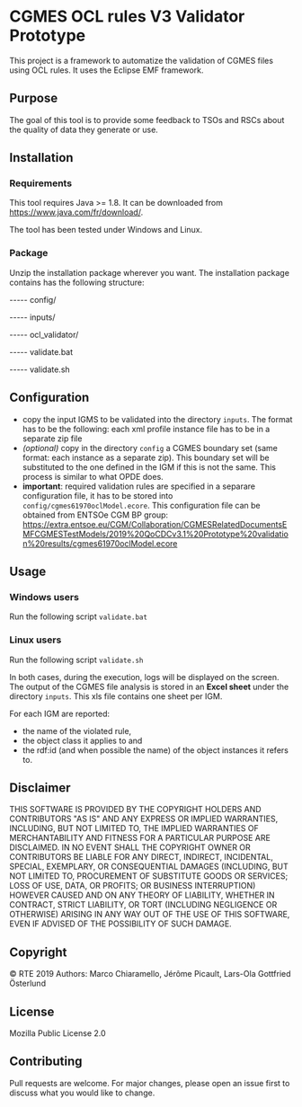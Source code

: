# CGMES OCL rules V3 Validator Prototype

This project is a framework to automatize the validation of CGMES files using OCL rules. It uses the Eclipse EMF framework.

## Purpose

The goal of this tool is to provide some feedback to TSOs and RSCs about the quality
of data they generate or use.

## Installation

### Requirements

This tool requires Java >= 1.8.
It can be downloaded from https://www.java.com/fr/download/.

The tool has been tested under Windows and Linux.

### Package
Unzip the installation package wherever you want.
The installation package contains has the following structure:

----- config/

----- inputs/

----- ocl_validator/

----- validate.bat

----- validate.sh


## Configuration

- copy the input IGMS to be validated into the directory `inputs`. The format has to 
be the following: each xml profile instance file has to be in a separate zip file 
- *(optional)* copy in the directory `config` a CGMES boundary set (same format: each 
instance as a separate zip). This boundary set will be substituted to the one defined
in the IGM if this is not the same. This process is similar to what OPDE does.
- **important**: required validation rules are specified in a separare configuration file, it has to be stored into `config/cgmes61970oclModel.ecore`. This configuration file can be obtained from ENTSOe CGM BP group: https://extra.entsoe.eu/CGM/Collaboration/CGMESRelatedDocumentsEMFCGMESTestModels/2019%20QoCDCv3.1%20Prototype%20validation%20results/cgmes61970oclModel.ecore

## Usage
###  Windows users
Run the following script
`validate.bat
`
### Linux users
Run the following script
`validate.sh
`

In both cases, during the execution, logs will be displayed on the screen.
The output of the CGMES file analysis is stored in an **Excel sheet** under the directory `inputs`. This xls file contains one sheet per IGM. 

For each IGM are reported: 
- the name of the violated rule, 
- the object class it applies to and 
- the rdf:id (and when possible the name) of the object instances it refers to.

## Disclaimer

THIS SOFTWARE IS PROVIDED BY THE COPYRIGHT HOLDERS AND CONTRIBUTORS "AS IS" AND ANY EXPRESS OR IMPLIED WARRANTIES, INCLUDING, BUT NOT LIMITED TO, THE IMPLIED WARRANTIES OF MERCHANTABILITY AND FITNESS FOR A PARTICULAR PURPOSE ARE DISCLAIMED. IN NO EVENT SHALL THE COPYRIGHT OWNER OR CONTRIBUTORS BE LIABLE FOR ANY DIRECT, INDIRECT, INCIDENTAL, SPECIAL, EXEMPLARY, OR CONSEQUENTIAL DAMAGES (INCLUDING, BUT NOT LIMITED TO, PROCUREMENT OF SUBSTITUTE GOODS OR SERVICES; LOSS OF USE, DATA, OR PROFITS; OR BUSINESS INTERRUPTION) HOWEVER CAUSED AND ON ANY THEORY OF LIABILITY, WHETHER IN CONTRACT, STRICT LIABILITY, OR TORT (INCLUDING NEGLIGENCE OR OTHERWISE) ARISING IN ANY WAY OUT OF THE USE OF THIS SOFTWARE, EVEN IF ADVISED OF THE POSSIBILITY OF SUCH DAMAGE.

## Copyright
&copy; RTE 2019
Authors: Marco Chiaramello, Jérôme Picault, Lars-Ola Gottfried Österlund

## License
Mozilla Public License 2.0

## Contributing
Pull requests are welcome. For major changes, please open an issue first to discuss what you would like to change.

